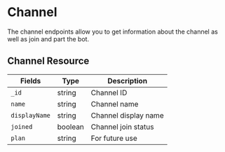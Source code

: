 # Channel

The channel endpoints allow you to get information about the channel as well as join and part the bot.

## Channel Resource

<table>
	<thead>
		<tr>
			<th>Fields</th>
			<th>Type</th>
			<th>Description</th>
		</tr>
	</thead>
	<tbody>
		<tr>
			<td><code>_id</code></td>
			<td>string</td>
			<td>Channel ID</td>
		</tr>
		<tr>
			<td><code>name</code></td>
			<td>string</td>
			<td>Channel name</td>
		</tr>
		<tr>
			<td><code>displayName</code></td>
			<td>string</td>
			<td>Channel display name</td>
		</tr>
		<tr>
			<td><code>joined</code></td>
			<td>boolean</td>
			<td>Channel join status</td>
		</tr>
		<tr>
			<td><code>plan</code></td>
			<td>string</td>
			<td>For future use</td>
		</tr>
	</tbody>
</table>